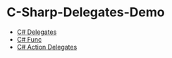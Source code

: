 # C-Sharp-Delegates-Demo

- [C# Delegates](https://docs.microsoft.com/en-us/dotnet/csharp/programming-guide/delegates/?view=netcore-3.1)
- [C# Func](https://docs.microsoft.com/en-us/dotnet/api/system.func-1?view=netcore-3.1)
- [C# Action Delegates](https://docs.microsoft.com/en-us/dotnet/api/system.action?view=netcore-3.1)

